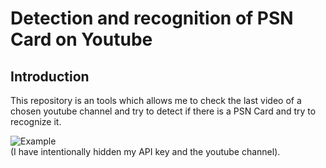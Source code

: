 # Detection and recognition of PSN Card on Youtube

## Introduction

This repository is an tools which allows me to check the last video of a chosen youtube channel and try to detect if there is a PSN Card and try to recognize it.

![Example](https://github.com/zined1/psn_youtube/blob/master/demo/demo.gif?raw=true)<br>
(I have intentionally hidden my API key and the youtube channel).
